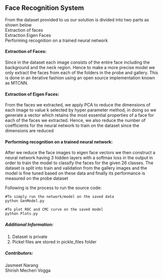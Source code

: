 ## Face Recognition System


From the dataset provided to us our solution is divided into two parts as shown below  
Extraction of faces  
Extraction Eigen Faces   
Performing recognition on a trained neural network

#### Extraction of Faces:

Since in the dataset each image consists of the entire face including the background and the neck region. Hence to make a more precise model we only extract the faces from each of the folders in the probe and gallery. This is done in an iterative fashion using an open source implementation known as MTCNN.

#### Extraction of Eigen Faces:

From the faces we extracted, we apply PCA to reduce the dimensions of each image to value k selected by hyper parameter method, in doing so we generate a vector which retains the most essential properties of a face for each of the faces we extracted.
Hence, we also reduce the number of coefficients for the neural network to train on the dataset since the dimensions are reduced

#### Performing recognition on a trained neural network:

After we reduce the face images to eigen face vectors we then construct a neural network having 3 hidden layers with a softmax loss in the output in order to train the model to classify the faces for the given 26 classes.
The dataset is split into train and validation from the gallery images and the model is fine tuned based on these data and finally its performance is measured on the probe dataset


Following is the process to run the source code:

    #To simply run the network/model on the saved data
    python GenModel.py
    
    #To plot ROC and CMC curve on the saved model
    python Plots.py	


##### Additional Information:
1. Dataset is private
2. Pickel files are stored in pickle_files folder


##### Contributors:
Jasmeet Narang  
Shirish Mecheri Vogga
